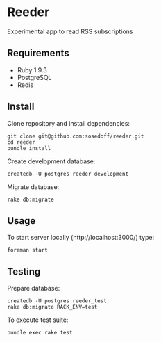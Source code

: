 # Reeder

Experimental app to read RSS subscriptions

## Requirements

- Ruby 1.9.3
- PostgreSQL
- Redis

## Install

Clone repository and install dependencies:

```
git clone git@github.com:sosedoff/reeder.git
cd reeder
bundle install
```

Create development database:

```
createdb -U postgres reeder_development
```

Migrate database:

```
rake db:migrate
```

## Usage

To start server locally (http://localhost:3000/) type:

```
foreman start
```

## Testing

Prepare database:

```
createdb -U postgres reeder_test
rake db:migrate RACK_ENV=test
```

To execute test suite:

```
bundle exec rake test
```